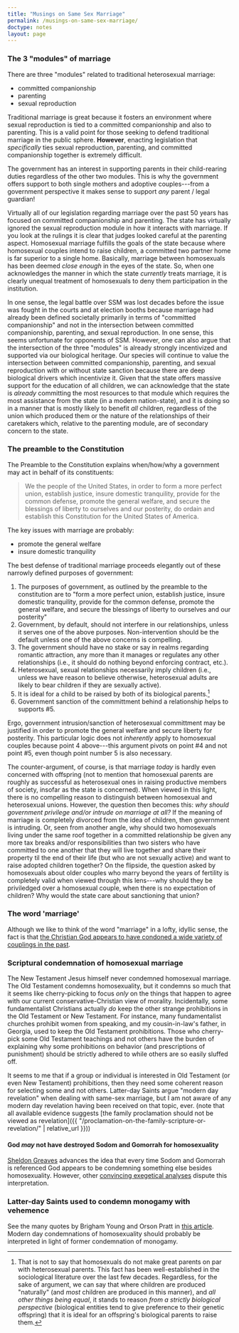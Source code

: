 ```yaml
---
title: "Musings on Same Sex Marriage"
permalink: /musings-on-same-sex-marriage/
doctype: notes
layout: page
---
```


### The 3 "modules" of marriage

There are three "modules" related to traditional heterosexual marriage:

* committed companionship
* parenting
* sexual reproduction

Traditional marriage is great because it fosters an environment where sexual reproduction is tied to a committed companionship and also to parenting.  This is a valid point for those seeking to defend traditional marriage in the public sphere.  **However**, enacting legislation that *specifically* ties sexual reproduction, parenting, and committed companionship together is extremely difficult.

The government has an interest in supporting parents in their child-rearing duties regardless of the other two modules.  This is why the government offers support to both single mothers and adoptive couples---from a government perspective it makes sense to support *any* parent / legal guardian!

Virtually all of our legislation regarding marriage over the past 50 years has focused on committed companionship and parenting.  The state has virtually ignored the sexual reproduction module in how it interacts with marriage.  If you look at the rulings it is clear that judges looked careful at the parenting aspect.  Homosexual marriage fulfills the goals of the state because where homosexual couples intend to raise children, a committed two partner home is far superior to a single home.  Basically, marriage between homosexuals has been deemed *close enough* in the eyes of the state.  So, when one acknowledges the manner in which the state *currently* treats marriage, it is clearly unequal treatment of homosexuals to deny them participation in the institution.

In one sense, the legal battle over SSM was lost decades before the issue was fought in the courts and at election booths because marriage had already been defined societally primarily in terms of "committed companionship" and not in the intersection between committed companionship, parenting, and sexual reproduction.  In one sense, this seems unfortunate for opponents of SSM.  However, one can also argue that the intersection of the three "modules" is already strongly incentivized and supported via our biological heritage.  Our species will continue to value the intersection between committed companionship, parenting, and sexual reproduction with or without state sanction because there are deep biological drivers which incentivize it.  Given that the state offers massive support for the education of all children, we can acknowledge that the state is *already* committing the most resources to that module which requires the most assistance from the state (in a modern nation-state), and it is doing so in a manner that is mostly likely to benefit _all_ children, regardless of the union which produced them or the nature of the relationships of their caretakers which, relative to the parenting module, are of secondary concern to the state.

### The preamble to the Constitution

The Preamble to the Constitution explains when/how/why a government may act in behalf of its constituents:

> We the people of the United States, in order to form a more perfect union, establish justice, insure domestic tranquility, provide for the common defense, promote the general welfare, and secure the blessings of liberty to ourselves and our posterity, do ordain and establish this Constitution for the United States of America.

The key issues with marriage are probably:

* promote the general welfare
* insure domestic tranquility

The best defense of traditional marriage proceeds elegantly out of these narrowly defined purposes of government:

1. The purposes of government, as outlined by the preamble to the constitution are to "form a more perfect union, establish justice, insure domestic tranquility, provide for the common defense, promote the general welfare, and secure the blessings of liberty to ourselves and our posterity"
2. Government, by default, should not interfere in our relationships, unless it serves one of the above purposes.  Non-intervention should be the default unless one of the above concerns is compelling.
3. The government should have no stake or say in realms regarding romantic attraction, any more than it manages or regulates any other relationships (i.e., it should do nothing beyond enforcing contract, etc.).
4. Heterosexual, sexual relationships necessarily imply children (i.e., unless we have reason to believe otherwise, heterosexual adults are likely to bear children if they are sexually active).
5. It is ideal for a child to be raised by both of its biological parents.[^biologicalparents]
6. Government sanction of the committment behind a relationship helps to supports #5.

Ergo, government intrusion/sanction of heterosexual committment may be justified in order to promote the general welfare and secure liberty for posterity.  This particular logic does not _inherently_ apply to homosexual couples because point 4 above---this argument pivots on point #4 and not point #5, even though point number 5 is also necessary.

The counter-argument, of course, is that marriage _today_ is hardly even concerned with offspring (not to mention that homosexual parents are roughly as successful as heterosexual ones in raising productive members of society, insofar as the state is concerned).  When viewed in this light, there is no compelling reason to distinguish between homosexual and heterosexual unions.  However, the question then becomes this: _why should government privilege and/or intrude on marriage at all?_  If the meaning of marriage is completely divorced from the idea of children, then government is intruding.  Or, seen from another angle, why should two homosexuals living under the same roof together in a committed relationship be given any more tax breaks and/or responsibilities than two sisters who have committed to one another that they will live together and share their property til the end of their life (but who are not sexually active) and want to raise adopted children together?  On the flipside, the question asked by homosexuals about older couples who marry beyond the years of fertility is completely valid when viewed through this lens---why should they be priviledged over a homosexual couple, when there is no expectation of children?  Why would the state care about sanctioning that union?

### The word 'marriage'

Although we like to think of the word "marriage" in a lofty, idyllic sense, the fact is that [the Christian God appears to have condoned a wide variety of couplings in the past](http://images.elephantjournal.com/wp-content/uploads/2008/09/marriage.jpg).

### Scriptural condemnation of homosexual marriage

The New Testament Jesus himself never condemned homosexual marriage.  The Old Testament condemns homosexuality, but it condemns so much that it seems like cherry-picking to focus *only* on the things that happen to agree with our current conservative-Christian view of morality.  Incidentally, some fundamentalist Christians actually *do* keep the other strange prohibitions in the Old Testament or New Testament.  For instance, many fundamentalist churches prohibit women from speaking, and my cousin-in-law's father, in Georgia, used to keep the Old Testament prohibitions.  Those who cherry-pick some Old Testament teachings and not others have the burden of explaining why some prohibitions on behavior (and prescriptions of punishment) should be strictly adhered to while others are so easily sluffed off.

It seems to me that if a group or individual is interested in Old Testament (or even New Testament) prohibitions, then they need some coherent reason for selecting some and not others.  Latter-day Saints argue "modern day revelation" when dealing with same-sex marriage, but I am not aware of any modern day revelation having been received on that topic, ever. (note that all available evidence suggests [the family proclamation should not be viewed as revelation]({{ "/proclamation-on-the-family-scripture-or-revelation/" | relative_url }}))

#### God _may_ not have destroyed Sodom and Gomorrah for homosexuality

[Sheldon Greaves](http://rationalfaiths.com/old-testament-prohibit-homosexuality/) advances the idea that every time Sodom and Gomorrah is referenced God appears to be condemning something else besides homosexuality.  However, other [convincing exegetical analyses](http://www.str.org/articles/what-was-the-sin-of-sodom-and-gomorrah) dispute this interpretation.

### Latter-day Saints used to condemn monogamy with vehemence

See the many quotes by Brigham Young and Orson Pratt in [this article](http://rationalfaiths.com/why-god-allowed-gays-to-marry/).  Modern day condemnations of homosexuality should probably be interpreted in light of former condemnation of monogamy.

[^biologicalparents]: That is not to say that homosexuals do not make great parents on par with heterosexual parents.  This fact has been well-established in the sociological literature over the last few decades.  Regardless, for the sake of argument, we can say that where children are produced "naturally" (and _most_ children are produced in this manner), and _all other things being equal_, it stands to reason _from a strictly biological perspective_ (biological entities tend to give preference to their genetic offspring) that it is ideal for an offspring's biological parents to raise them.
